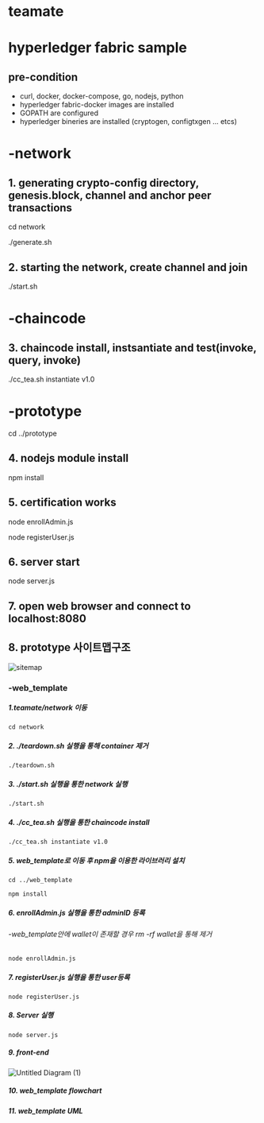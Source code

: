 # teamate

# hyperledger fabric sample 

## pre-condition

* curl, docker, docker-compose, go, nodejs, python 
* hyperledger fabric-docker images are installed
* GOPATH are configured
* hyperledger bineries are installed (cryptogen, configtxgen ... etcs)

# -network

## 1. generating crypto-config directory, genesis.block, channel and anchor peer transactions

cd network

./generate.sh

## 2. starting the network, create channel and join 

./start.sh

# -chaincode

## 3. chaincode install, instsantiate and test(invoke, query, invoke)

./cc_tea.sh instantiate v1.0

# -prototype

cd ../prototype

## 4. nodejs module install

npm install

## 5. certification works

node enrollAdmin.js

node registerUser.js

## 6. server start

node server.js

## 7. open web browser and connect to localhost:8080

 

## 8. prototype  사이트맵구조

![sitemap](https://user-images.githubusercontent.com/65533250/89747476-e3b19780-daf9-11ea-93d5-513e465ce459.jpg)



### -web_template

##### 1.teamate/network 이동 

```shell
cd network
```



##### 2. ./teardown.sh 실행을 통해 container 제거

```shell
./teardown.sh
```



##### 3. ./start.sh 실행을 통한 network 실행

```shell
./start.sh
```



##### 4. ./cc_tea.sh 실행을 통한 chaincode install

```shell
./cc_tea.sh instantiate v1.0
```



##### 5. web_template로 이동 후 npm을 이용한 라이브러리 설치

```shell
cd ../web_template

npm install
```



##### 6. enrollAdmin.js 실행을 통한 adminID 등록

###### -web_template안에 wallet이 존재할 경우 rm -rf wallet을 통해 제거

```shell
node enrollAdmin.js
```



##### 7. registerUser.js 실행을 통한 user등록

```shell
node registerUser.js
```



##### 8. Server 실행

```shell
node server.js
```



##### 9. front-end

![Untitled Diagram (1)](https://user-images.githubusercontent.com/65533250/89763665-f1811000-db2d-11ea-8560-a8094b027842.jpg)



##### 10. web_template flowchart



##### 11. web_template UML
